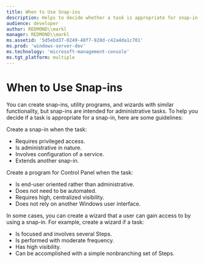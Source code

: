 ```yaml
---
title: When to Use Snap-ins
description: Helps to decide whether a task is appropriate for snap-in development.
audience: developer
author: REDMOND\\markl
manager: REDMOND\\markl
ms.assetid: '5d5ebd37-0249-48f7-928d-c42a4da1c701'
ms.prod: 'windows-server-dev'
ms.technology: 'microsoft-management-console'
ms.tgt_platform: multiple
---
```


# When to Use Snap-ins

You can create snap-ins, utility programs, and wizards with similar functionality, but snap-ins are intended for administrative tasks. To help you decide if a task is appropriate for a snap-in, here are some guidelines:

Create a snap-in when the task:

-   Requires privileged access.
-   Is administrative in nature.
-   Involves configuration of a service.
-   Extends another snap-in.

Create a program for Control Panel when the task:

-   Is end-user oriented rather than administrative.
-   Does not need to be automated.
-   Requires high, centralized visibility.
-   Does not rely on another Windows user interface.

In some cases, you can create a wizard that a user can gain access to by using a snap-in. For example, create a wizard if a task:

-   Is focused and involves several Steps.
-   Is performed with moderate frequency.
-   Has high visibility.
-   Can be accomplished with a simple nonbranching set of Steps.

 

 




